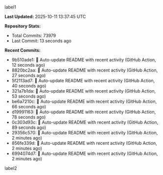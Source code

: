 
label1 
<!-- ACTIVITY_START -->
**Last Updated:** 2025-10-11 13:37:45 UTC

**Repository Stats:**
- Total Commits: 73979
- Last Commit: 13 seconds ago

**Recent Commits:**
- 9b510ade1: 🤖 Auto-update README with recent activity (GitHub Action, 12 seconds ago)
- 8820bc2aa: 🤖 Auto-update README with recent activity (GitHub Action, 27 seconds ago)
- 5f2113ad7: 🤖 Auto-update README with recent activity (GitHub Action, 40 seconds ago)
- 321a7b1da: 🤖 Auto-update README with recent activity (GitHub Action, 53 seconds ago)
- be6a7210c: 🤖 Auto-update README with recent activity (GitHub Action, 66 seconds ago)
- d19991163: 🤖 Auto-update README with recent activity (GitHub Action, 78 seconds ago)
- 0c303d93c: 🤖 Auto-update README with recent activity (GitHub Action, 89 seconds ago)
- 29356c570: 🤖 Auto-update README with recent activity (GitHub Action, 2 minutes ago)
- 856fe339d: 🤖 Auto-update README with recent activity (GitHub Action, 2 minutes ago)
- 6994074d7: 🤖 Auto-update README with recent activity (GitHub Action, 2 minutes ago)
<!-- ACTIVITY_END -->

label2
